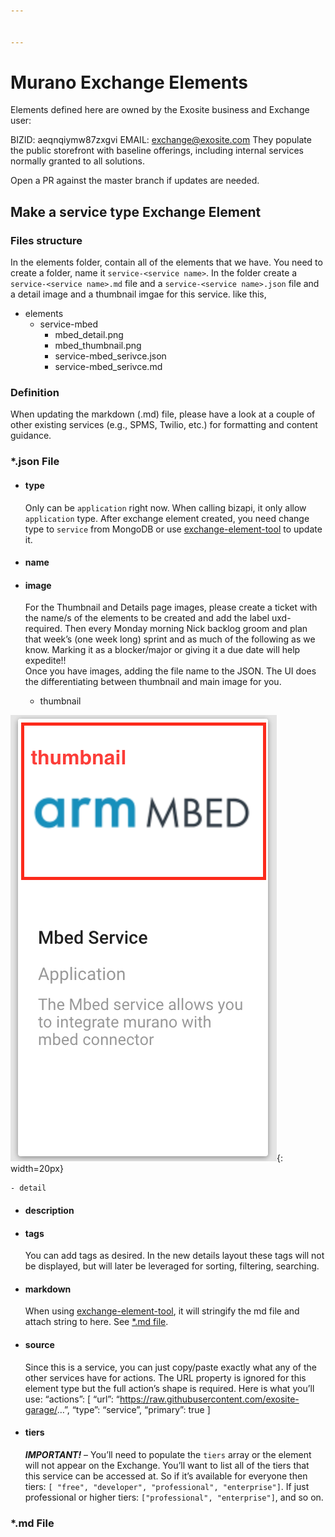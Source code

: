 ```yaml
---


---
```


<h1 id="murano-exchange-elements">Murano Exchange Elements</h1>
<p>Elements defined here are owned by the Exosite business and Exchange user:</p>
<p>BIZID: aeqnqiymw87zxgvi
EMAIL: <a href="mailto:exchange@exosite.com">exchange@exosite.com</a>
They populate the public storefront with baseline offerings, including internal services normally granted to all solutions.</p>
<p>Open a PR against the master branch if updates are needed.</p>
<h2 id="make-a-service-type-exchange-element">Make a service type Exchange Element</h2>
<h3 id="files-structure">Files structure</h3>
<p>In the elements folder, contain all of the elements that we have. You need to create a folder, name it <code>service-&lt;service name&gt;</code>. In the folder create  a <code>service-&lt;service name&gt;.md</code> file and a <code>service-&lt;service name&gt;.json</code> file and a detail image and a thumbnail imgae for this service.  like this,</p>
<ul>
<li>elements
<ul>
<li>service-mbed
<ul>
<li>mbed_detail.png</li>
<li>mbed_thumbnail.png</li>
<li>service-mbed_serivce.json</li>
<li>service-mbed_serivce.md</li>
</ul>
</li>
</ul>
</li>
</ul>
<h3 id="definition">Definition</h3>
<p>When updating the markdown (.md) file, please have a look at a couple of other existing services (e.g., SPMS, Twilio, etc.) for formatting and content guidance.</p>
<h3 id="json-file">*.json File</h3>
<ul>
<li>
<h4 id="type">type</h4>
<p>Only can be <code>application</code> right now. When calling bizapi, it only allow <code>application</code> type. After exchange element created, you need change type to <code>service</code> from MongoDB or use <a href="https://github.com/exosite/dqa-env/tree/master/bin/exchange-element-tool">exchange-element-tool</a> to update it.</p>
</li>
<li>
<h4 id="name">name</h4>
</li>
<li>
<h4 id="image">image</h4>
<p>For the Thumbnail and Details page images, please create a ticket with the name/s of the elements to be created and add the label uxd-required. Then every Monday morning Nick backlog groom and plan that week’s (one week long) sprint and as much of the following as we know.
Marking it as a blocker/major or giving it a due date will help expedite!!<br>
Once you have images, adding the file name to the JSON.  The UI does the differentiating between thumbnail and main image for you.</p>
<ul>
<li>thumbnail</li>
</ul>
</li>
</ul>
<p><img src="./readme_resources/thumbnail.png" alt="thumbnail">{: width=20px}</p>
<pre><code>- detail
</code></pre>
<ul>
<li>
<h4 id="description">description</h4>
</li>
<li>
<h4 id="tags">tags</h4>
<p>You can add tags as desired.  In the new details layout these tags will not be displayed, but will later be leveraged for sorting, filtering, searching.</p>
</li>
<li>
<h4 id="markdown">markdown</h4>
<p>When using <a href="https://github.com/exosite/dqa-env/tree/master/bin/exchange-element-tool">exchange-element-tool</a>, it will stringify the md file and attach string to here. See <a href="#md-file">*.md file</a>.</p>
</li>
<li>
<h4 id="source">source</h4>
<p>Since this is a service, you can just copy/paste exactly what any of the other services have for actions. The URL property is ignored for this element type but the full action’s shape is required.  Here is what you’ll use:
“actions”: [
“url”: “<a href="https://raw.githubusercontent.com/exosite-garage/">https://raw.githubusercontent.com/exosite-garage/</a>…”,
“type”: “service”,
“primary”: true
]</p>
</li>
<li>
<h4 id="tiers">tiers</h4>
<p><strong><em>IMPORTANT!</em></strong> – You’ll need to populate the <code>tiers</code> array or the element will not appear on the Exchange.  You’ll want to list all of the tiers that this service can be accessed at.  So if it’s available for everyone then tiers: <code>[ "free", "developer", "professional", "enterprise"]</code>. If just professional or higher tiers: <code>["professional", "enterprise"]</code>, and so on.</p>
</li>
</ul>
<h3 id="md-file">*.md File</h3>
 

